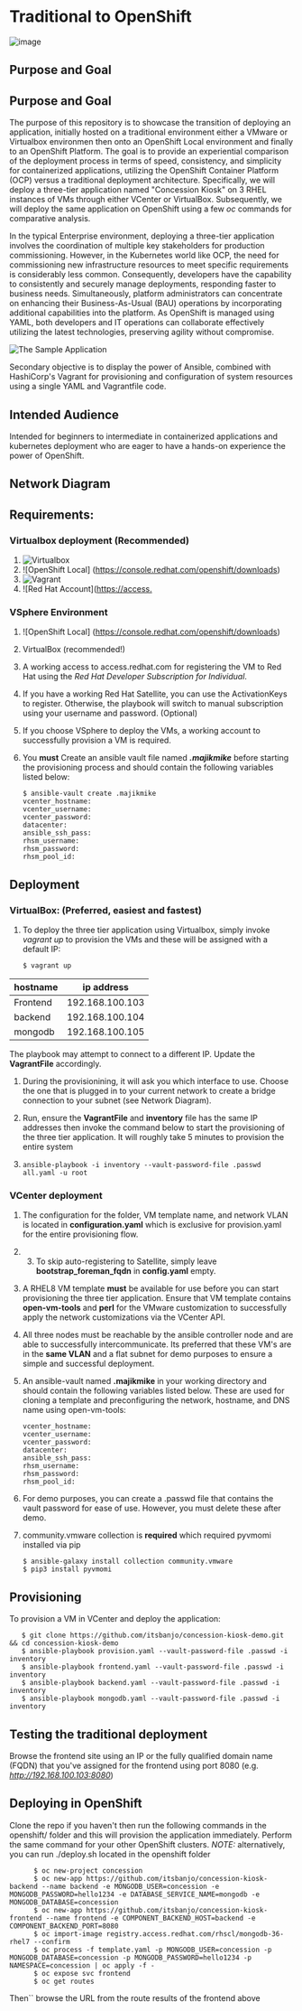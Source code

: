 
# Traditional to OpenShift



![image](https://user-images.githubusercontent.com/41275866/227836282-daf0b719-c997-4bfd-b84a-c69ceca73066.png)




## Purpose and Goal

## Purpose and Goal

The purpose of this repository is to showcase the transition of deploying an application, initially hosted on a traditional environment either a VMware or Virtualbox environmen then onto an OpenShift Local environment and finally to an OpenShift Platform. The goal is to provide an experiential comparison of the deployment process in terms of speed, consistency, and simplicity for containerized applications, utilizing the OpenShift Container Platform (OCP) versus a traditional deployment architecture. Specifically, we will deploy a three-tier application named "Concession Kiosk" on 3 RHEL instances of VMs through either VCenter or VirtualBox. Subsequently, we will deploy the same application on OpenShift using a few *oc* commands for comparative analysis.

In the typical Enterprise environment, deploying a three-tier application involves the coordination of multiple key stakeholders for production commissioning. However, in the Kubernetes world like OCP, the need for commissioning new infrastructure resources to meet specific requirements is considerably less common. Consequently, developers have the capability to consistently and securely manage deployments, responding faster to business needs. Simultaneously, platform administrators can concentrate on enhancing their Business-As-Usual (BAU) operations by incorporating additional capabilities into the platform. As OpenShift is managed using YAML, both developers and IT operations can collaborate effectively utilizing the latest technologies, preserving agility without compromise.

![The Sample Application](https://raw.githubusercontent.com/itsbanjo/concession-kiosk-demo/aae0e3838c9074da7986672a38455ae7a411e96f/artefacts/concession-kiosk.png)

Secondary objective is to display the power of Ansible, combined with HashiCorp's Vagrant for provisioning and configuration of system resources using a single YAML and Vagrantfile code.

## Intended Audience

Intended for beginners to intermediate in containerized applications and kubernetes deployment who are eager to have a hands-on experience the power of OpenShift.

## Network Diagram

## Requirements:
### Virtualbox deployment (Recommended)

1. ![Virtualbox](https://www.virtualbox.org/wiki/Downloads)
2. ![OpenShift Local] (https://console.redhat.com/openshift/downloads)
3. ![Vagrant](https://developer.hashicorp.com/vagrant/downloads)
4. ![Red Hat Account]([https://access.](https://www.redhat.com/wapps/ugc/register.html)

### VSphere Environment
1. ![OpenShift Local] (https://console.redhat.com/openshift/downloads)
2. VirtualBox (recommended!)
3. A working access to access.redhat.com for registering the VM to Red Hat using the *Red Hat Developer Subscription for Individual*.
4. If you have a working Red Hat Satellite, you can use the ActivationKeys to register. Otherwise, the playbook will switch to manual subscription using your username and password. (Optional)
5. If you choose VSphere to deploy the VMs, a working account to successfully provision a VM is required. 
6. You **must** Create an ansible vault file named ***.majikmike*** before starting the provisioning process and should contain the following variables listed below:


       $ ansible-vault create .majikmike
       vcenter_hostname:
       vcenter_username:  
       vcenter_password:  
       datacenter:  
       ansible_ssh_pass:  
       rhsm_username: 
       rhsm_password: 
       rhsm_pool_id: 

## Deployment 
### VirtualBox: (Preferred, easiest and fastest)
1. To deploy the three tier application using Virtualbox, simply invoke *vagrant up* to provision the VMs and these will be assigned with a default IP:

       $ vagrant up    

| hostname  | ip address      |
|-----------|-----------------|
| Frontend  | 192.168.100.103 |
| backend   | 192.168.100.104 | 
| mongodb   | 192.168.100.105 | 

The playbook may attempt to connect to a different IP. Update the **VagrantFile** accordingly. 

1. During the provisionining, it will ask you which interface to use.  Choose the one that is plugged in to your current network to create a bridge connection to your subnet (see Network Diagram).
   
2. Run, ensure the **VagrantFile** and **inventory** file has the same IP addresses then invoke the command below to start the provisioning of the three tier application. It will roughly take 5 minutes to provision the entire system
3. 
   ```ansible-playbook -i inventory --vault-password-file .passwd all.yaml -u root```

   
### VCenter deployment 


1. The configuration for the folder, VM template name, and network VLAN is located in **configuration.yaml** which is exclusive for provision.yaml for the entire provisioning flow. 
   
2. 3. To skip auto-registering to Satellite, simply leave **bootstrap_foreman_fqdn** in **config.yaml** empty.
   
3. A RHEL8 VM template **must** be available for use before you can start provisioning the three tier application. Ensure that VM template contains **open-vm-tools** and **perl** for the VMware customization to successfully apply the network customizations via the VCenter API. 
   
4. All three nodes must be reachable by the ansible controller node and are able to successfully intercommunicate. Its preferred that these VM's are in the **same VLAN** and a flat subnet for demo purposes to ensure a simple and successful deployment. 
   
5. An ansible-vault named **.majikmike** in your working directory and should contain the following variables listed below. These are used for cloning a template and preconfiguring the network, hostname, and DNS name using open-vm-tools:

       vcenter_hostname:
       vcenter_username:  
       vcenter_password:  
       datacenter:  
       ansible_ssh_pass:  
       rhsm_username: 
       rhsm_password: 
       rhsm_pool_id: 

6. For demo purposes, you can create a .passwd file that contains the vault password for ease of use. However, you must delete these after demo.  

8. community.vmware  collection is **required** which required pyvmomi installed via pip   

       $ ansible-galaxy install collection community.vmware
       $ pip3 install pyvmomi

## Provisioning

To provision a VM in VCenter and deploy the application:

       $ git clone https://github.com/itsbanjo/concession-kiosk-demo.git && cd concession-kiosk-demo
       $ ansible-playbook provision.yaml --vault-password-file .passwd -i inventory
       $ ansible-playbook frontend.yaml --vault-password-file .passwd -i inventory  
       $ ansible-playbook backend.yaml --vault-password-file .passwd -i inventory  
       $ ansible-playbook mongodb.yaml --vault-password-file .passwd -i inventory  


## Testing the traditional deployment

Browse the frontend site using an IP or the fully qualified domain name (FQDN) that you've assigned for the frontend using port 8080 (e.g. *http://192.168.100.103:8080*)

## Deploying in OpenShift 

Clone the repo if you haven't then run the following commands in the openshift/ folder and this will provision the application immediately. Perform the same command for your other OpenShift clusters. 
*NOTE:* alternatively, you can run ./deploy.sh located in the openshift folder
 ```
       $ oc new-project concession
       $ oc new-app https://github.com/itsbanjo/concession-kiosk-backend --name backend -e MONGODB_USER=concession -e MONGODB_PASSWORD=hello1234 -e DATABASE_SERVICE_NAME=mongodb -e MONGODB_DATABASE=concession  
       $ oc new-app https://github.com/itsbanjo/concession-kiosk-frontend --name frontend -e COMPONENT_BACKEND_HOST=backend -e COMPONENT_BACKEND_PORT=8080   
       $ oc import-image registry.access.redhat.com/rhscl/mongodb-36-rhel7 --confirm 
       $ oc process -f template.yaml -p MONGODB_USER=concession -p MONGODB_DATABASE=concession -p MONGODB_PASSWORD=hello1234 -p NAMESPACE=concession | oc apply -f - 
       $ oc expose svc frontend
       $ oc get routes  
```
Then`` browse the URL from the route results of the frontend above

